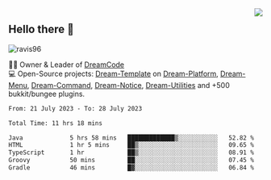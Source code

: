 <img align='right' src="https://github-readme-stats.vercel.app/api?username=Ravis96&show_icons=true">

## Hello there 👋
<p align="left"> <img src="https://komarev.com/ghpvc/?username=ravis96&label=Profile%20views&color=0e75b6&style=flat" alt="ravis96" /> </p>

👨‍💻 Owner & Leader of [DreamCode](https://github.com/DreamPoland) <br>
💻 Open-Source projects: [Dream-Template](https://github.com/DreamPoland/dream-template) on [Dream-Platform](https://github.com/DreamPoland/dream-platform), [Dream-Menu](https://github.com/DreamPoland/dream-menu), [Dream-Command](https://github.com/DreamPoland/dream-command), [Dream-Notice](https://github.com/DreamPoland/dream-notice), [Dream-Utilities](https://github.com/DreamPoland/dream-utilities) and +500 bukkit/bungee plugins.

<!--START_SECTION:waka-->

```txt
From: 21 July 2023 - To: 28 July 2023

Total Time: 11 hrs 18 mins

Java             5 hrs 58 mins   █████████████▒░░░░░░░░░░░   52.82 %
HTML             1 hr 5 mins     ██▒░░░░░░░░░░░░░░░░░░░░░░   09.65 %
TypeScript       1 hr            ██▒░░░░░░░░░░░░░░░░░░░░░░   08.91 %
Groovy           50 mins         ██░░░░░░░░░░░░░░░░░░░░░░░   07.45 %
Gradle           46 mins         █▓░░░░░░░░░░░░░░░░░░░░░░░   06.84 %
```

<!--END_SECTION:waka-->
